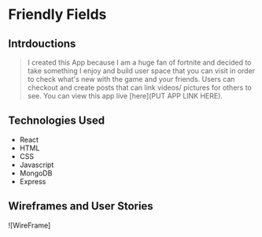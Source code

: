 # Friendly Fields

## Intrdouctions
> I created this App because I am a huge fan of fortnite and decided to take something I enjoy and build user space that you can visit in order to check what's new with the game and your friends. Users can checkout and create posts that can link videos/ pictures for others to see. You can view this app live [here](PUT APP LINK HERE).

## Technologies Used
* React
* HTML
* CSS
* Javascript
* MongoDB
* Express

## Wireframes and User Stories
![WireFrame]
